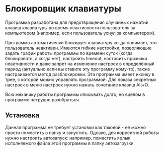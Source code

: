 # Блокировщик клавиатуры
Программа разработана для предотвращения случайных нажатий клавиш клавиатуры во время неактивности пользователя за компьютером (например, если пользователь уснул за компьютером).

Программа автоматически блокирует клавиатуру когда понимает, что пользователь неактивен. Имеются гибкие настройки, позволяющие задать график работы программы по времени суток (когда блокировать, а когда нет), настроить timeout, настроить признаки неактивности и даже запрет на изменение настроек в определённый период (актуально если вы ставите эту программу кому-то), также настраивается метод разблокировки.
Эта программа имеет иконку в трее, с которой можно управлять программой. Для показа секретных настроек в меню настроек нужно нажать сочетание клавиш Alt+O.

Всю механику работы программы описывать долго, но вцелом в программе нетрудно разобраться.

## Установка
Данная программа не требует установки как таковой - её можно просто поместить в папку и запустить. Однако, для корректной работы нужно настроить автозапуск: например, поместить ярлык исполняемого файла этой программы в папку автозагрузки.
